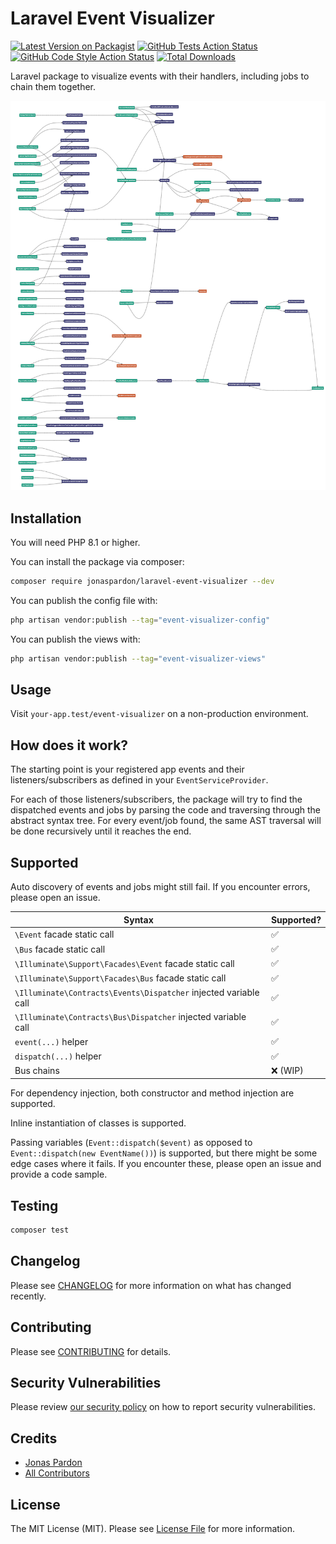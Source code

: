 
# Laravel Event Visualizer

[![Latest Version on Packagist](https://img.shields.io/packagist/v/jonaspardon/laravel-event-visualizer.svg?style=flat-square)](https://packagist.org/packages/jonaspardon/laravel-event-visualizer)
[![GitHub Tests Action Status](https://img.shields.io/github/actions/workflow/status/jonaspardon/laravel-event-visualizer/run-tests.yml?branch=main&label=tests)](https://github.com/jonaspardon/laravel-event-visualizer/actions?query=workflow%3Arun-tests+branch%3Amain)
[![GitHub Code Style Action Status](https://img.shields.io/github/actions/workflow/status/jonaspardon/laravel-event-visualizer/php-cs-fixer.yml?branch=main&label=code%20style)](https://github.com/jonaspardon/laravel-event-visualizer/actions?query=workflow%3A"Check+%26+fix+styling"+branch%3Amain)
[![Total Downloads](https://img.shields.io/packagist/dt/jonaspardon/laravel-event-visualizer.svg?style=flat-square)](https://packagist.org/packages/jonaspardon/laravel-event-visualizer)

Laravel package to visualize events with their handlers, including jobs to chain them together.

<img src="./example.png" />

## Installation

You will need PHP 8.1 or higher.

You can install the package via composer:

```bash
composer require jonaspardon/laravel-event-visualizer --dev
```

You can publish the config file with:

```bash
php artisan vendor:publish --tag="event-visualizer-config"
```

You can publish the views with:

```bash
php artisan vendor:publish --tag="event-visualizer-views"
```

## Usage

Visit `your-app.test/event-visualizer` on a non-production environment.

## How does it work?

The starting point is your registered app events and their listeners/subscribers as defined in your `EventServiceProvider`.

For each of those listeners/subscribers, the package will try to find the dispatched events and jobs by parsing the code and traversing through the abstract syntax tree. 
For every event/job found, the same AST traversal will be done recursively until it reaches the end.

## Supported

Auto discovery of events and jobs might still fail. If you encounter errors, please open an issue.

| Syntax                                                           | Supported? |
|------------------------------------------------------------------|------------|
| `\Event` facade static call                                      | ✅          |
| `\Bus` facade static call                                        | ✅          |
| `\Illuminate\Support\Facades\Event` facade static call           | ✅          |
| `\Illuminate\Support\Facades\Bus` facade static call             | ✅          |
| `\Illuminate\Contracts\Events\Dispatcher` injected variable call | ✅          |
| `\Illuminate\Contracts\Bus\Dispatcher` injected variable call    | ✅          |
| `event(...)` helper                                              | ✅          |
| `dispatch(...)` helper                                           | ✅          |
| Bus chains                                                       | ❌ (WIP)    |

For dependency injection, both constructor and method injection are supported.

Inline instantiation of classes is supported.

Passing variables (`Event::dispatch($event)` as opposed to `Event::dispatch(new EventName())`) is supported, but there might be some edge cases where it fails. If you encounter these, please open an issue and provide a code sample.

## Testing

```bash
composer test
```

## Changelog

Please see [CHANGELOG](CHANGELOG.md) for more information on what has changed recently.

## Contributing

Please see [CONTRIBUTING](https://github.com/spatie/.github/blob/main/CONTRIBUTING.md) for details.

## Security Vulnerabilities

Please review [our security policy](../../security/policy) on how to report security vulnerabilities.

## Credits

- [Jonas Pardon](https://github.com/JonasPardon)
- [All Contributors](../../contributors)

## License

The MIT License (MIT). Please see [License File](LICENSE.md) for more information.
